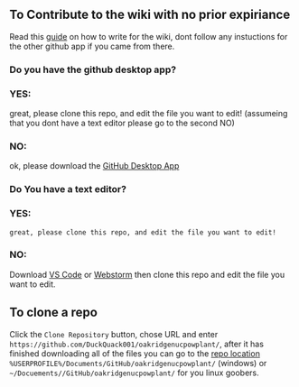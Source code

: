 ## To Contribute to the wiki with no prior expiriance
Read this [guide](./CONTRIBUTING.md) on how to write for the wiki, dont follow any instuctions for the other github app if you came from there.


### Do you have the github desktop app?

  ### YES:

  great, please clone this repo, and edit the file you want to edit! (assumeing that you dont have a text editor please go to the second NO)

  ### NO:
  ok, please download the [GitHub Desktop App](https://github.com/apps/desktop)
### Do You have a text editor?

  ### YES:
    great, please clone this repo, and edit the file you want to edit!
  ### NO:
  Download [VS Code](https://code.visualstudio.com/download) or [Webstorm](https://www.jetbrains.com/webstorm/download/?section=windows) then clone this repo and edit the file you want to edit.

## To clone a repo
Click the `Clone Repository` button, chose URL and enter `https://github.com/DuckQuack001/oakridgenucpowplant/`, after it has finished downloading all of the files you can go to the [repo location](File://%USERPROFILE%/Documents/GitHub/oakridgenucpowplant) `%USERPROFILE%/Documents/GitHub/oakridgenucpowplant/` (windows) or
`~/Docuements//GitHub/oakridgenucpowplant/` for you linux goobers.
